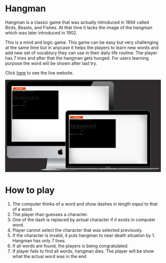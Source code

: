 # Hangman
Hangman is a classic game that was actually introduced in 1894 called Birds, Beasts, and Fishes. At that time it lacks the image of the hangman which was later introduced in 1902.

This is a mind and logic game. This game can be easy but very challenging at the same time but in anycase it helps the players to learn new words and add new set of vocablury they can use in their daily life routine. The player has 7 tries and after that the hangman gets hunged. For users learning purpose the word will be shown after last try.

Click [here](https://hangman-frenzy-4d545907a764.herokuapp.com/) to see the live website.

![Hangman website mockup](/documentation/readme_img/p3-mockup.png)

# How to play
 1. The computer thinks of a word and show dashes in length eqaul to that of a word.
 2. The player than guesses a character.
 3. One of the dash is replaced by actual character if it exists in computer word.
 4. Player cannot select the character that was selected previously.
 5. If the character is invalid, it puts hangman to near death situation by 1. Hangman has only 7 lives.
 6. If all words are found, the players is being congratulated.
 7. If player fails to find all words, hangman dies. The player will be show what the actual word was in the end


